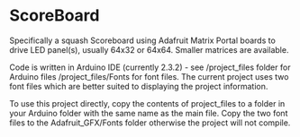 # ScoreBoard
Specifically a squash Scoreboard using Adafruit Matrix Portal boards to drive LED panel(s), usually 64x32 or 64x64. Smaller matrices are available.

Code is written in Arduino IDE (currently 2.3.2) - see 
  /project_files folder for Arduino files
  /project_files/Fonts for font files. The current project uses two font files which are better suited to displaying the project information. 
  
To use this project directly, copy the contents of project_files to a folder in your Arduino folder with the same name as the main file. Copy the two font files to the Adafruit_GFX/Fonts folder otherwise the project will not compile.


